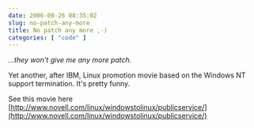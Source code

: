 ```yaml
---
date: 2006-08-26 08:35:02
slug: no-patch-any-more
title: No patch any more ,-)
categories: [ "code" ]
---
```


_...they won't give me any more patch._





Yet another, after IBM, Linux promotion movie based on the Windows NT support termination. It's pretty funny.






See this movie here [http://www.novell.com/linux/windowstolinux/publicservice/](http://www.novell.com/linux/windowstolinux/publicservice/)

